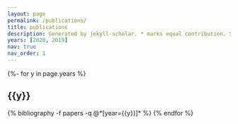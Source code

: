 ```yaml
---
layout: page
permalink: /publications/
title: publications
description: Generated by jekyll-scholar. * marks equal contribution. See <a href=https://scholar.google.com/citations?user=KD-OcmoAAAAJ><b>Google Scholar</b></a> for a more up-to-date list.
years: [2020, 2019]
nav: true
nav_order: 1
---
```



<!-- _pages/publications.md -->
<div class="publications">

{%- for y in page.years %}
  <h2 class="year">{{y}}</h2>
  {% bibliography -f papers -q @*[year={{y}}]* %}
{% endfor %}

</div>